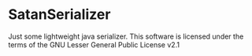 # SatanSerializer
Just some lightweight java serializer.
This software is licensed under the terms of the GNU Lesser General Public License v2.1
